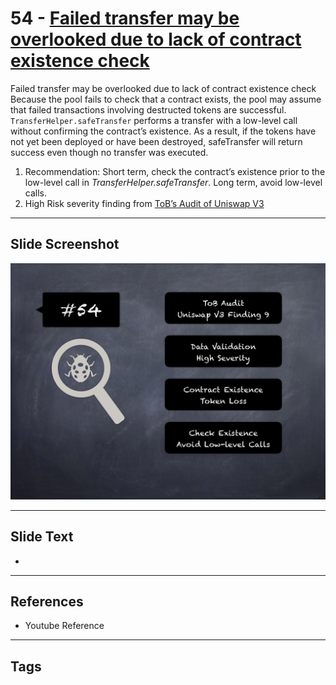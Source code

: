 
# 54 - [Failed transfer may be overlooked due to lack of contract existence check](./Failed%20transfer%20may%20be%20overlooked%20due%20to%20lack%20of%20contract%20existence%20check.md)

Failed transfer may be overlooked due to lack of contract existence check Because the pool fails to check that a contract exists, the pool may assume that failed transactions involving destructed tokens are successful. `TransferHelper.safeTransfer` performs a transfer with a low-level call without confirming the contract’s existence. As a result, if the tokens have not yet been deployed or have been destroyed, safeTransfer will return success even though no transfer was executed.


1.  Recommendation: Short term, check the contract’s existence prior to the low-level call in _TransferHelper.safeTransfer_. Long term, avoid low-level calls.
2.  High Risk severity finding from [ToB’s Audit of Uniswap V3](https://github.com/Uniswap/uniswap-v3-core/blob/main/audits/tob/audit.pdf)


___
## Slide Screenshot
![054.png](../../images/7.%20Audit%20Findings%20101/054.png)
___
## Slide Text
- 
___
## References
- Youtube Reference
___
## Tags
